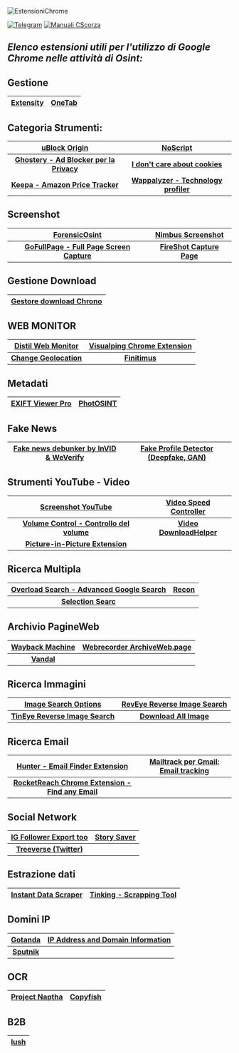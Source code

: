 ![EstensioniChrome](https://github.com/CScorza/EstensioniChromeOSINT/assets/98583912/024f5764-3ddb-4622-9801-ec8fb8ad0e8b)

[![Telegram](https://img.shields.io/badge/Telegram-CScorza%20%22Indagini%20Telematiche%22-informational)](https://t.me/+kP_uYlc6-345Njc8)
[![**Manuali CScorza**](https://img.shields.io/badge/CScorza-Manuali-green)](https://drive.google.com/drive/folders/14jbOwS4GBSJhXP2BJk-TFCSMIzbZLBlj?usp=share_link)

 ## *Elenco estensioni utili per l'utilizzo di Google Chrome nelle attività di Osint:*

## Gestione
|[**Extensity**](https://chrome.google.com/webstore/detail/extensity/jjmflmamggggndanpgfnpelongoepncg)|[**OneTab**](https://chrome.google.com/webstore/detail/onetab/chphlpgkkbolifaimnlloiipkdnihall?hl=it)|
| :---: | :---: | 
    
## Categoria Strumenti:
|[**uBlock Origin**](https://chrome.google.com/webstore/detail/ublock-origin/cjpalhdlnbpafiamejdnhcphjbkeiagm)|[**NoScript**](https://chrome.google.com/webstore/detail/noscript/doojmbjmlfjjnbmnoijecmcbfeoakpjm)|
| :---: | :---: |
|[**Ghostery - Ad Blocker per la Privacy**](https://chrome.google.com/webstore/detail/ghostery-%E2%80%93-privacy-ad-blo/mlomiejdfkolichcflejclcbmpeaniij)|[**I don't care about cookies**](https://chrome.google.com/webstore/detail/i-dont-care-about-cookies/fihnjjcciajhdojfnbdddfaoknhalnja)||[**Privacy Badger**](https://chrome.google.com/webstore/detail/privacy-badger/pkehgijcmpdhfbdbbnkijodmdjhbjlgp)|
|[**Keepa - Amazon Price Tracker**](https://chrome.google.com/webstore/detail/keepa-amazon-price-tracke/neebplgakaahbhdphmkckjjcegoiijjo)|[**Wappalyzer - Technology profiler**](https://chrome.google.com/webstore/detail/wappalyzer-technology-pro/gppongmhjkpfnbhagpmjfkannfbllamg?hl=it)||

## Screenshot
|[**ForensicOsint**](https://chromewebstore.google.com/detail/forensic-osint-full-page/jojaomahhndmeienhjihojidkddkahcn)|[**Nimbus Screenshot**](https://chromewebstore.google.com/detail/nimbus-screenshot-screen/bpconcjcammlapcogcnnelfmaeghhagj)|
| :---: | :---: | 
|[**GoFullPage - Full Page Screen Capture**](https://chrome.google.com/webstore/detail/gofullpage-full-page-scre/fdpohaocaechififmbbbbbknoalclacl)|[**FireShot Capture Page**](https://chrome.google.com/webstore/detail/take-webpage-screenshots/mcbpblocgmgfnpjjppndjkmgjaogfceg)||

## Gestione Download
|[**Gestore download Chrono**](https://chrome.google.com/webstore/detail/chrono-download-manager/mciiogijehkdemklbdcbfkefimifhecn)|
| :---: |  

## WEB MONITOR
|[**Distil Web Monitor**](https://chrome.google.com/webstore/detail/distill-web-monitor/inlikjemeeknofckkjolnjbpehgadgge)|[**Visualping Chrome Extension**](https://chrome.google.com/webstore/detail/visualping/pemhgklkefakciniebenbfclihhmmfcd)|
| :---: | :---: | 
|[**Change Geolocation**](https://chrome.google.com/webstore/detail/change-geolocation-locati/lejoknkbcogjceoniealiipllomkpioe)|[**Finitimus**](https://chrome.google.com/webstore/detail/finitimus/ckdjcgaagfcnndkkknfmncedapdjaokb)|
   
## Metadati
|[**EXIFT Viewer Pro**](https://chrome.google.com/webstore/detail/exif-viewer-pro/mmbhfeiddhndihdjeganjggkmjapkffm)|[**PhotOSINT**](https://chrome.google.com/webstore/detail/photosint/gonhdjmkgfkokhkflfhkbiagbmoolhcd)|
| :---: | :---: | 

## Fake News
|[**Fake news debunker by InVID & WeVerify**](https://chrome.google.com/webstore/detail/fake-news-debunker-by-inv/mhccpoafgdgbhnjfhkcmgknndkeenfhe)|[**Fake Profile Detector (Deepfake, GAN)**](https://chrome.google.com/webstore/detail/fake-profile-detector-dee/jbpcgcnnhmjmajjkgdaogpgefbnokpcc)|
| :---: | :---: | 

## Strumenti YouTube - Video
|[**Screenshot YouTube**](https://chrome.google.com/webstore/detail/screenshot-youtube/gjoijpfmdhbjkkgnmahganhoinjjpohk)|[**Video Speed Controller**](https://chrome.google.com/webstore/detail/video-speed-controller/nffaoalbilbmmfgbnbgppjihopabppdk)|
| :---: | :---: | 
|[**Volume Control - Controllo del volume**](https://chrome.google.com/webstore/detail/volume-controller/kmfhljjdadodpnmgilofilbhnbiggcnm)|[**Video DownloadHelper**](https://chrome.google.com/webstore/detail/video-downloadhelper/lmjnegcaeklhafolokijcfjliaokphfk)|
|[**Picture-in-Picture Extension**](https://chrome.google.com/webstore/detail/picture-in-picture-extens/hkgfoiooedgoejojocmhlaklaeopbecg)||
  
## Ricerca Multipla
|[**Overload Search - Advanced Google Search**](https://chrome.google.com/webstore/detail/overload-search-advanced/knihkdaajdhpjgeiadaefmjmpbnlojbg)|[**Recon**](https://chrome.google.com/webstore/detail/recon/nkdochbemgkadhjneplbaibebmocefla)|
| :---: | :---: | 
|[**Selection Searc**](https://chrome.google.com/webstore/detail/selection-search/gipnlpdeieaidmmeaichnddnmjmcakoe/related)||
  
## Archivio PagineWeb
|[**Wayback Machine**](https://chrome.google.com/webstore/detail/wayback-machine/fpnmgdkabkmnadcjpehmlllkndpkmiak)|[**Webrecorder ArchiveWeb.page**](https://chrome.google.com/webstore/detail/webrecorder-archivewebpag/fpeoodllldobpkbkabpblcfaogecpndd)|
| :---: | :---: | 
|[**Vandal**](https://chrome.google.com/webstore/detail/vandal/knoccgahmcfhngbjhdbcodajdioedgdo)|
  
## Ricerca Immagini
|[**Image Search Options**](https://chrome.google.com/webstore/detail/image-search-options/kljmejbpilkadikecejccebmccagifhl)|[**RevEye Reverse Image Search**](https://chrome.google.com/webstore/detail/reveye-reverse-image-sear/keaaclcjhehbbapnphnmpiklalfhelgf)|
| :---: | :---: | 
|[**TinEye Reverse Image Search**](https://chrome.google.com/webstore/detail/tineye-reverse-image-sear/haebnnbpedcbhciplfhjjkbafijpncjl)|[**Download All Image**](https://chromewebstore.google.com/detail/download-all-images/ifipmflagepipjokmbdecpmjbibjnakm)|
  
## Ricerca Email 
|[**Hunter - Email Finder Extension**](https://chrome.google.com/webstore/detail/hunter-email-finder-exten/hgmhmanijnjhaffoampdlllchpolkdnj)|[**Mailtrack per Gmail: Email tracking**](https://chrome.google.com/webstore/detail/email-tracker-for-gmail-m/ndnaehgpjlnokgebbaldlmgkapkpjkkb)|
| :---: | :---: | 
|[**RocketReach Chrome Extension - Find any Email**](https://chrome.google.com/webstore/detail/rocketreach-chrome-extens/oiecklaabeielolbliiddlbokpfnmhba)||
    
## Social Network
|[**IG Follower Export too**](https://chrome.google.com/webstore/detail/ig-follower-export-tool/diobnppoomflbfopidklhnonklfpigng)|[**Story Saver**](https://chrome.google.com/webstore/detail/story-saver/mafcolokinicfdmlidhaebadidhdehpk)|
| :---: | :---: | 
|[**Treeverse (Twitter)**](https://chrome.google.com/webstore/detail/treeverse/aahmjdadniahaicebomlagekkcnlcila)||

## Estrazione dati 
|[**Instant Data Scraper**](https://chrome.google.com/webstore/detail/instant-data-scraper/ofaokhiedipichpaobibbnahnkdoiiah)|[**Tinking - Scrapping Tool**](https://chrome.google.com/webstore/detail/tinking-scrapping-tool/ibidcmokfddpkgdoobeihkfnajmodlkp)|
| :---: | :---: | 
  
## Domini IP 
|[**Gotanda**](https://chrome.google.com/webstore/detail/gotanda/jbmdcdfnnpenkgliplbglfpninigbiml)|[**IP Address and Domain Information**](https://chrome.google.com/webstore/detail/ip-address-and-domain-inf/lhgkegeccnckoiliokondpaaalbhafoa)|
| :---: | :---: | 
|[**Sputnik**](https://chrome.google.com/webstore/detail/sputnik/manapjdamopgbpimgojkccikaabhmocd)|
  
## OCR
|[**Project Naptha**](https://chrome.google.com/webstore/detail/project-naptha/molncoemjfmpgdkbdlbjmhlcgniigdnf)|[**Copyfish**](https://chrome.google.com/webstore/detail/copyfish-%F0%9F%90%9F-free-ocr-soft/eenjdnjldapjajjofmldgmkjaienebbj)|
| :---: | :---: | 
    
## B2B
|[lush](https://chrome.google.com/webstore/detail/lusha-easily-find-b2b-con/mcebeofpilippmndlpcghpmghcljajna)|
| :---: |
